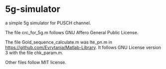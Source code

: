 # 5g-simulator
a simple 5g simulator for PUSCH channel.

The file crc_for_5g.m follows GNU Affero General Public License.

The file Gold_sequence_calculate.m was lte_pn.m in https://github.com/Evrytania/Matlab-Library.
It follows GNU License version 3 with the file chk_param.m.

Other files follow MIT license.
